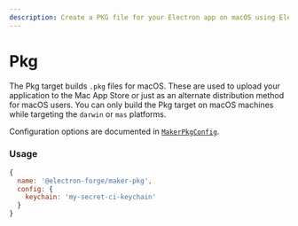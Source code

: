 ```yaml
---
description: Create a PKG file for your Electron app on macOS using Electron Forge.
---
```


# Pkg

The Pkg target builds `.pkg` files for macOS. These are used to upload your application to the Mac App Store or just as an alternate distribution method for macOS users.  You can only build the Pkg target on macOS machines while targeting the `darwin`  or `mas` platforms.

Configuration options are documented in [`MakerPkgConfig`](https://js.electronforge.io/interfaces/_electron_forge_maker_pkg.MakerPKGConfig.html).

### Usage

```jsx
{
  name: '@electron-forge/maker-pkg',
  config: {
    keychain: 'my-secret-ci-keychain'
  }
}
```

